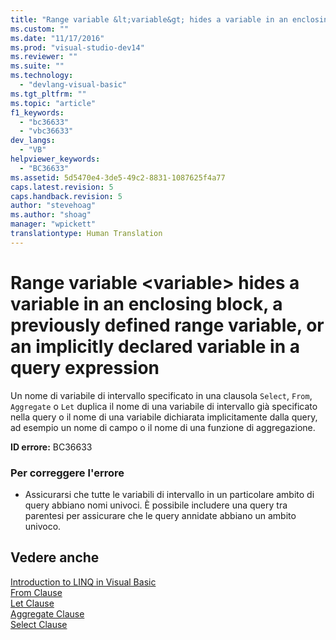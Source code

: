 ```yaml
---
title: "Range variable &lt;variable&gt; hides a variable in an enclosing block, a previously defined range variable, or an implicitly declared variable in a query expression | Microsoft Docs"
ms.custom: ""
ms.date: "11/17/2016"
ms.prod: "visual-studio-dev14"
ms.reviewer: ""
ms.suite: ""
ms.technology: 
  - "devlang-visual-basic"
ms.tgt_pltfrm: ""
ms.topic: "article"
f1_keywords: 
  - "bc36633"
  - "vbc36633"
dev_langs: 
  - "VB"
helpviewer_keywords: 
  - "BC36633"
ms.assetid: 5d5470e4-3de5-49c2-8831-1087625f4a77
caps.latest.revision: 5
caps.handback.revision: 5
author: "stevehoag"
ms.author: "shoag"
manager: "wpickett"
translationtype: Human Translation
---
```

# Range variable &lt;variable&gt; hides a variable in an enclosing block, a previously defined range variable, or an implicitly declared variable in a query expression
Un nome di variabile di intervallo specificato in una clausola `Select`, `From`, `Aggregate` o `Let` duplica il nome di una variabile di intervallo già specificato nella query o il nome di una variabile dichiarata implicitamente dalla query, ad esempio un nome di campo o il nome di una funzione di aggregazione.  
  
 **ID errore:** BC36633  
  
### Per correggere l'errore  
  
-   Assicurarsi che tutte le variabili di intervallo in un particolare ambito di query abbiano nomi univoci.  È possibile includere una query tra parentesi per assicurare che le query annidate abbiano un ambito univoco.  
  
## Vedere anche  
 [Introduction to LINQ in Visual Basic](../../../visual-basic/programming-guide/language-features/linq/introduction-to-linq.md)   
 [From Clause](../../../visual-basic/language-reference/queries/from-clause.md)   
 [Let Clause](../../../visual-basic/language-reference/queries/let-clause.md)   
 [Aggregate Clause](../../../visual-basic/language-reference/queries/aggregate-clause.md)   
 [Select Clause](../../../visual-basic/language-reference/queries/select-clause.md)